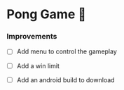 # Pong Game :ping_pong:

### Improvements

- [ ] Add menu to control the gameplay

- [ ] Add a win limit

- [ ] Add an android build to download
